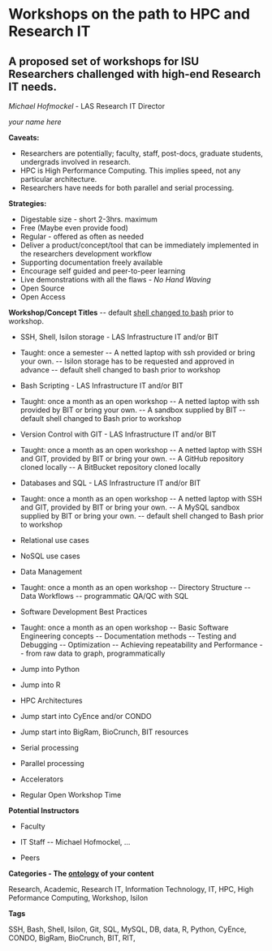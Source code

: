 Workshops on the path to HPC and Research IT
=============================
A proposed set of workshops for ISU Researchers challenged with high-end Research IT needs.
---------------------------------------------------
*Michael Hofmockel* - LAS Research IT Director

*your name here*

**Caveats:**

- Researchers are potentially; faculty, staff, post-docs, graduate students, undergrads involved in research.
- HPC is High Performance Computing. This implies speed, not any particular architecture.
- Researchers have needs for both parallel and serial processing.

**Strategies:**

- Digestable size - short 2-3hrs. maximum
- Free (Maybe even provide food)
- Regular - offered as often as needed
- Deliver a product/concept/tool that can be immediately implemented in the researchers development workflow
- Supporting documentation freely available
- Encourage self guided and peer-to-peer learning
- Live demonstrations with all the flaws - *No Hand Waving*
- Open Source
- Open Access

**Workshop/Concept Titles**
-- default [shell changed to bash](http://www.biology-it.iastate.edu/prerequisites-logging-bigram-and-biocrunch) prior to workshop. 

- SSH, Shell, Isilon storage - LAS Infrastructure IT and/or BIT
- Taught: once a semester
-- A netted laptop with ssh provided or bring your own.
-- Isilon storage has to be requested and approved in advance
-- default shell changed to bash prior to workshop

- Bash Scripting - LAS Infrastructure IT and/or BIT
- Taught: once a month as an open workshop
-- A netted laptop with ssh provided by BIT or bring your own.
-- A sandbox supplied by BIT
-- default shell changed to Bash prior to workshop

- Version Control with GIT - LAS Infrastructure IT and/or BIT
- Taught: once a month as an open workshop
-- A netted laptop with SSH and GIT, provided by BIT or bring your own.
-- A GitHub repository cloned locally
-- A BitBucket repository cloned locally

- Databases and SQL - LAS Infrastructure IT and/or BIT
- Taught: once a month as an open workshop
-- A netted laptop with SSH and GIT, provided by BIT or bring your own.
-- A MySQL sandbox supplied by BIT or bring your own.
-- default shell changed to Bash prior to workshop
- Relational use cases
- NoSQL use cases

- Data Management
- Taught: once a month as an open workshop
-- Directory Structure
-- Data Workflows
-- programmatic QA/QC with SQL 

- Software Development Best Practices
- Taught: once a month as an open workshop
-- Basic Software Engineering concepts
-- Documentation methods
-- Testing and Debugging
-- Optimization
-- Achieving repeatability and Performance
-- from raw data to graph, programmatically

- Jump into Python
- Jump into R
- HPC Architectures
- Jump start into CyEnce and/or CONDO
- Jump start into BigRam, BioCrunch, BIT resources
- Serial processing
- Parallel processing
- Accelerators
- Regular Open Workshop Time

**Potential Instructors**

- Faculty

- IT Staff
-- Michael Hofmockel, ...

- Peers

**Categories - The [ontology](http://en.wikipedia.org/wiki/Ontology_(information_science)) of your content**

Research, Academic, Research IT, Information Technology, IT, HPC, High Peformance Computing, Workshop, Isilon

**Tags**

SSH, Bash, Shell, Isilon, Git, SQL, MySQL, DB, data, R, Python, CyEnce, CONDO, BigRam, BioCrunch, BIT, RIT,

